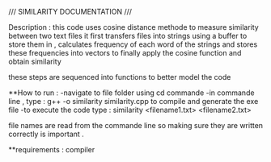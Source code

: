 /// SIMILARITY DOCUMENTATION ///

Description :
this code uses cosine distance methode to measure similarity between two text files 
it first transfers files into strings using a buffer to store them in , calculates frequency of each word of the strings
and stores these frequencies into vectors to finally apply the cosine function and obtain similarity 

these steps are sequenced into functions to better model the code 

**How to run :
-navigate to file folder using cd commande 
-in commande line , type :
g++ -o similarity similarity.cpp 
to compile and generate the exe file
-to execute the code type : 
similarity <filename1.txt> <filename2.txt>

file names are read from the commande line so making sure they are written correctly is important . 

**requirements :
compiler 

